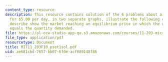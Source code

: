 ```yaml
---
content_type: resource
description: This resource contains solution of the 6 problems about a shovel rents
  for $5.00 per day, in two separate graphs, illustrate the following changes and
  describe show the market reaching an equilibrium price in which the quantity supplied
  equals the quantity demanded.
file: https://ol-ocw-studio-app-qa.s3.amazonaws.com/courses/11-203-microeconomics-fall-2010/ae681cbd7657bb076f0eacf089148f86_MIT11_203F10_pset1sol.pdf
file_type: application/pdf
resourcetype: Document
title: MIT11_203F10_pset1sol.pdf
uid: ae681cbd-7657-bb07-6f0e-acf089148f86
---
```

